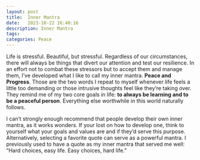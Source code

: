 ```yaml
---
layout: post
title:  Inner Mantra
date:   2023-10-22 16:40:16
description: Inner Mantra
tags: 
categories: Peace
---
```


Life is stressful. Beautiful, but stressful. Regardless of our circumstances, there will always be things that divert our attention and test our resilience. In an effort not to combat these stressors but to accept them and manage them, I’ve developed what I like to call my inner mantra. **Peace and Progress**. Those are the two words I repeat to myself whenever life feels a little too demanding or those intrusive thoughts feel like they’re taking over. They remind me of my two core goals in life: **to always be learning and to be a peaceful person**. Everything else worthwhile in this world naturally follows. 

I can’t strongly enough recommend that people develop their own inner mantra, as it works wonders. If your lost on how to develop one, think to yourself what your goals and values are and if they’d serve this purpose. Alternatively, selecting a favorite quote can serve as a powerful mantra. I previously used to have a quote as my inner mantra that served me well: “Hard choices, easy life. Easy choices, hard life.”
